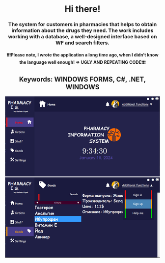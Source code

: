 <h1 align="center">Hi there!</a> 
<h3 align="center">The system for customers in pharmacies that helps to obtain information about the drugs they need. The work includes working with a database, a well-designed interface based on WF and search filters.</h3>
  <h4 align="center">❗❗❗Please note, I wrote the application a long time ago, when I didn’t know the language well enough! => UGLY AND REPEATING CODE❗❗❗<h4>
  <h2 align="center">Keywords: WINDOWS FORMS, C#, .NET, WINDOWS</h2>
<img src="main.jpg" alt="where is the photo???">
<img src="second.jpg" alt="where is the photo???">
